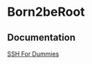 # Born2beRoot

## Documentation

[SSH For Dummies](https://schh.medium.com/ssh-for-dummies-ea168e6ff547)